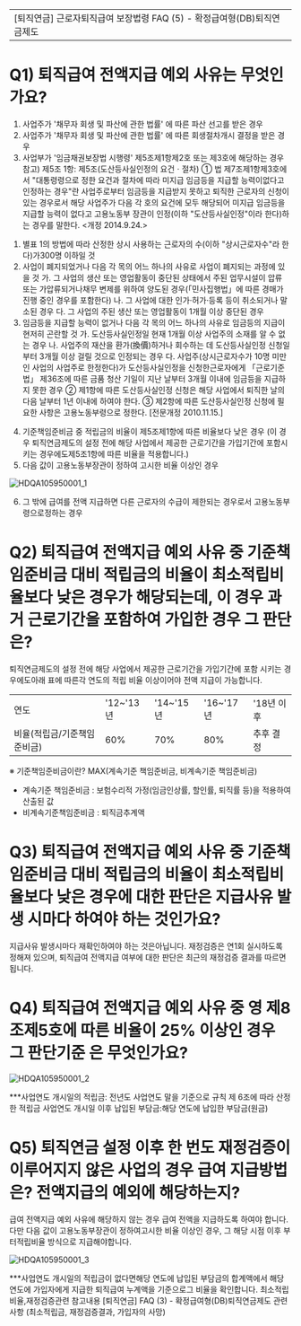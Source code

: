 
<table><tbody><tr>
<td>
[퇴직연금] 근로자퇴직급여 보장법령 FAQ (5) - 확정급여형(DB)퇴직연금제도</td></tr></tbody>
</table>


# Q1) 퇴직급여 전액지급 예외 사유는 무엇인가요?
1) 사업주가 '채무자 회생 및 파산에 관한 법률' 에 따른 파산 선고를 받은 경우
2) 사업주가 '채무자 회생 및 파산에 관한 법률' 에 따른 회생절차개시 결정을 받은 경우
3) 사업부가 '임금채권보장법 시행령' 제5조제1항제2호 또는 제3호에 해당하는 경우
참고)
제5조 1항: 제5조(도산등사실인정의 요건ㆍ절차)
① 법 제7조제1항제3호에서 "대통령령으로 정한 요건과 절차에 따라 미지급 임금등을 지급할 능력이없다고 인정하는 경우"란 사업주로부터 임금등을 지급받지 못하고 퇴직한 근로자의 신청이 있는 경우로서 해당 사업주가 다음 각 호의 요건에 모두 해당되어 미지급 임금등을 지급할 능력이 없다고 고용노동부
장관이 인정(이하 "도산등사실인정"이라 한다)하는 경우를 말한다. <개정 2014.9.24.>
 1. 별표 1의 방법에 따라 산정한 상시 사용하는 근로자의 수(이하 "상시근로자수"라 한다)가300명 이하일 것
 2. 사업이 폐지되었거나 다음 각 목의 어느 하나의 사유로 사업이 폐지되는 과정에 있을 것
 가. 그 사업의 생산 또는 영업활동이 중단된 상태에서 주된 업무시설이 압류 또는 가압류되거나채무 변제를 위하여 양도된 경우(「민사집행법」에 따른 경매가 진행 중인 경우를 포함한다)
 나. 그 사업에 대한 인가·허가·등록 등이 취소되거나 말소된 경우
 다. 그 사업의 주된 생산 또는 영업활동이 1개월 이상 중단된 경우
 3. 임금등을 지급할 능력이 없거나 다음 각 목의 어느 하나의 사유로 임금등의 지급이 현저히 곤란할 것
 가. 도산등사실인정일 현재 1개월 이상 사업주의 소재를 알 수 없는 경우
 나. 사업주의 재산을 환가(換價)하거나 회수하는 데 도산등사실인정 신청일부터 3개월 이상
걸릴 것으로 인정되는 경우
 다. 사업주(상시근로자수가 10명 미만인 사업의 사업주로 한정한다)가 도산등사실인정을 신청한근로자에게 「근로기준법」 제36조에 따른 금품 청산 기일이 지난 날부터 3개월 이내에 임금등을 지급하지 못한 경우
 ② 제1항에 따른 도산등사실인정 신청은 해당 사업에서 퇴직한 날의 다음 날부터 1년 이내에 하여야 한다.
 ③ 제2항에 따른 도산등사실인정 신청에 필요한 사항은 고용노동부령으로 정한다.
 [전문개정 2010.11.15.]
4) 기준책임준비금 중 적립금의 비율이 제5조제1항에 따른 비율보다 낮은 경우
(이 경우 퇴직연금제도의 설정 전에 해당 사업에서 제공한 근로기간을 가입기간에 포함시키는 경우에도제5조1항에 따른 비율을 적용합니다.)
5) 다음 값이 고용노동부장관이 정하여 고시한 비율 이상인 경우

![HDQA105950001_1](HDQA105950001_1.png)

6) 그 밖에 급여를 전액 지급하면 다른 근로자의 수급이 제한되는 경우로서 고용노동부령으로정하는 경우
# Q2) 퇴직급여 전액지급 예외 사유 중 기준책임준비금 대비 적립금의 비율이 최소적립비율보다 낮은 경우가 해당되는데, 이 경우 과거 근로기간을 포함하여 가입한 경우 그 판단은?
퇴직연금제도의 설정 전에 해당 사업에서 제공한 근로기간을 가입기간에 포함 시키는 경우에도아래 표에 따른각 연도의 적립 비율 이상이어야 전액 지급이 가능합니다.

<table><tbody><tr>
<td>
연도</td>
<td>
'12~'13년</td>
<td>
'14~'15년</td>
<td>
'16~'17년</td>
<td>
'18년 이후</td></tr><tr>
<td>비율(적립금/기준책임준비금)</td>
<td>
60%</td>
<td>70%</td>
<td>80%</td>
<td>
추후 결정</td></tr></tbody>
</table>


※ 기준책임준비금이란?
MAX(계속기준 책임준비금, 비계속기준 책임준비금)
- 계속기준 책임준비금 : 보험수리적 가정(임금인상률, 할인률, 퇴직률 등)을 적용하여 산출된 값
- 비계속기준책임준비금 : 퇴직금추계액
# Q3) 퇴직급여 전액지급 예외 사유 중 기준책임준비금 대비 적립금의 비율이 최소적립비율보다 낮은 경우에 대한 판단은 지급사유 발생 시마다 하여야 하는 것인가요?
지급사유 발생시마다 재확인하여야 하는 것은아닙니다.
재정검증은 연1회 실시하도록 정해져 있으며, 퇴직급여 전액지급 여부에 대한 판단은 최근의 재정검증
결과를 따르면 됩니다.
# Q4) 퇴직급여 전액지급 예외 사유 중 영 제8조제5호에 따른 비율이 25% 이상인 경우 그 판단기준 은 무엇인가요?

![HDQA105950001_2](HDQA105950001_2.png)

***사업연도 개시일의 적립금: 전년도 사업연도 말을 기준으로 규칙 제 6조에 따라 산정한 적립금
사업연도 개시일 이후 납입된 부담금:해당 연도에 납입한 부담금(원금)
# Q5) 퇴직연금 설정 이후 한 번도 재정검증이 이루어지지 않은 사업의 경우 급여 지급방법은? 전액지급의 예외에 해당하는지?
급여 전액지급
예외 사유에 해당하지 않는 경우
급여 전액을 지급하도록 하여야 합니다.
다만 다음 값이 고용노동부장관이 정하여고시한 비율 이상인 경우, 그 해당 시점 이후 부터적립비율
방식으로 지급해야합니다.

![HDQA105950001_3](HDQA105950001_3.png)

***사업연도 개시일의 적립금이 없다면해당 연도에 납입된 부담금의 합계액에서 해당 연도에 가입자에게 지급한 퇴직급여 누계액을 기준으로그 비율을 확인합니다.
최소적립비율,재정검증관련 참고내용
[퇴직연금] FAQ (3) - 확정급여형(DB)퇴직연금제도 관련 사항 (최소적립금, 재정검증결과, 가입자의 사망)
